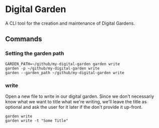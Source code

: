 # Digital Garden

A CLI tool for the creation and maintenance of Digital Gardens.

## Commands

### Setting the garden path

```shell
GARDEN_PATH=~/github/my-digital-garden garden write
garden -p ~/github/my-digital-garden write
garden --garden_path ~/github/my-digital-garden write
```

### write

Open a new file to write in our digital garden. Since we don't necessariy know what we want to title what we're writing, we'll leave the title as optional and ask the user for it later if the don't provide it up-front.

```shell
garden write
garden write -t "Some Title"
```

